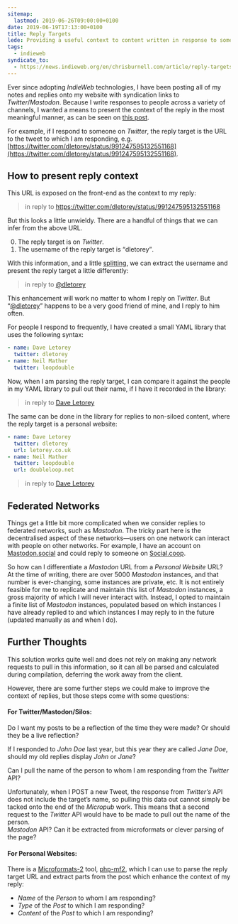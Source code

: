 ```yaml
---
sitemap:
  lastmod: 2019-06-26T09:00:00+0100
date: 2019-06-19T17:13:00+0100
title: Reply Targets
lede: Providing a useful context to content written in response to someone else's blog post, tweet, toot, etc. helps a reader to understand the conversational nature of these back-and-forths. What abstractions can we make to the data that holds these reply targets, and how can those abstractions make for a richer reading experience and for a leaner publishing workflow?
tags:
  - indieweb
syndicate_to:
  - https://news.indieweb.org/en/chrisburnell.com/article/reply-targets
---
```


Ever since adopting *IndieWeb* technologies, I have been posting all of my notes and replies onto my website with syndication links to *Twitter*/*Mastodon*. Because I write responses to people across a variety of channels, I wanted a means to present the context of the reply in the most meaningful manner, as can be seen on [this post](/note/1525182719).

For example, if I respond to someone on *Twitter*, the reply target is the URL to the tweet to which I am responding, e.g. [https://twitter.com/dletorey/status/991247595132551168](https://twitter.com/dletorey/status/991247595132551168).


## How to present reply context

This URL is exposed on the front-end as the context to my reply:

> in reply to https://twitter.com/dletorey/status/991247595132551168

But this looks a little unwieldy. There are a handful of things that we can infer from the above URL.

0. The reply target is on *Twitter*.
0. The username of the reply target is <q>dletorey</q>.

With this information, and a little [splitting](https://shopify.github.io/liquid/filters/split/), we can extract the username and present the reply target a little differently:

> in reply to <a href="https://twitter.com/dletorey">@dletorey</a>

This enhancement will work no matter to whom I reply on *Twitter*. But <q><a href="https://twitter.com/dletorey">@dletorey</a></q> happens to be a very good friend of mine, and I reply to him often.

For people I respond to frequently, I have created a small YAML library that uses the following syntax:

```yaml
- name: Dave Letorey
  twitter: dletorey
- name: Neil Mather
  twitter: loopdouble
```

Now, when I am parsing the reply target, I can compare it against the people in my YAML library to pull out their name, if I have it recorded in the library:

> in reply to <a href="https://twitter.com/dletorey">Dave Letorey</a>

The same can be done in the library for replies to non-siloed content, where the reply target is a personal website:

```yaml
- name: Dave Letorey
  twitter: dletorey
  url: letorey.co.uk
- name: Neil Mather
  twitter: loopdouble
  url: doubleloop.net
```

> in reply to <a href="https://letorey.co.uk">Dave Letorey</a>

## Federated Networks

Things get a little bit more complicated when we consider replies to federated networks, such as *Mastodon*. The tricky part here is the decentralised aspect of these networks—users on one network can interact with people on other networks. For example, I have an account on [Mastodon.social](https://mastodon.social/about) and could reply to someone on [Social.coop](https://social.coop/about).

So how can I differentiate a *Mastodon* URL from a *Personal Website* URL? At the time of writing, there are over 5000 *Mastodon* instances, and that number is ever-changing, some instances are private, etc. It is not entirely feasible for me to replicate and maintain this list of *Mastodon* instances, a gross majority of which I will never interact with. Instead, I opted to maintain a finite list of *Mastodon* instances, populated based on which instances I have already replied to and which instances I may reply to in the future (updated manually as and when I do).


## Further Thoughts

This solution works quite well and does not rely on making any network requests to pull in this information, so it can all be parsed and calculated during compilation, deferring the work away from the client.

However, there are some further steps we could make to improve the context of replies, but those steps come with some questions:

#### For Twitter/Mastodon/Silos:

Do I want my posts to be a reflection of the time they were made? Or should they be a live reflection?

If I responded to *John Doe* last year, but this year they are called *Jane Doe*, should my old replies display *John* or *Jane*?

Can I pull the name of the person to whom I am responding from the *Twitter* API? <aside>Unfortunately, when I POST a new Tweet, the response from *Twitter’s* API does not include the target’s name, so pulling this data out cannot simply be tacked onto the end of the *Micropub* work. This means that a second request to the *Twitter* API would have to be made to pull out the name of the person.</aside> *Mastodon* API? Can it be extracted from microformats or clever parsing of the page?

#### For Personal Websites:

There is a [Microformats-2](http://microformats.org/wiki/microformats-2) tool, [php-mf2](https://github.com/microformats/php-mf2), which I can use to parse the reply target URL and extract parts from the post which enhance the context of my reply:

- *Name* of the *Person* to whom I am responding?
- *Type* of the *Post* to which I am responding?
- *Content* of the *Post* to which I am responding?
